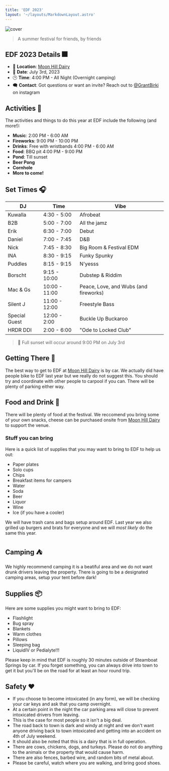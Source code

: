 ```yaml
---
title: 'EDF 2023'
layout: '~/layouts/MarkdownLayout.astro'
---
```


![cover](/assets/cover.jpg)

> A summer festival for friends, by friends

## EDF 2023 Details 🎆

- 📍 **Location**: [Moon Hill Dairy](https://goo.gl/maps/vFQcLSZLkSNV3dhG8)
- 📆 **Date**: July 3rd, 2023
- 🕑 **Time**: 4:00 PM - All Night (Overnight camping)
- 🗨️ **Contact**: Got questions or want an invite? Reach out to [@GrantBirki](https://www.instagram.com/grantbirki/) on instagram

## Activities 🎉

The activities and things to do this year at EDF include the following (and more!):

- **Music**: 2:00 PM - 6:00 AM
- **Fireworks**: 9:00 PM - 10:00 PM
- **Drinks**: Free with wristbands 4:00 PM - 6:00 AM
- **Food**: BBQ pit 4:00 PM - 9:00 PM
- **Pond**: Till sunset
- **Beer Pong**
- **Cornhole**
- **More to come!**

## Set Times 🎧

| DJ            | Time          | Vibe                                  |
| ------------- | ------------- | ------------------------------------- |
| Kuwalla       | 4:30 - 5:00   | Afrobeat                              |
| B2B           | 5:00 - 7:00   | All the jamz                          |
| Erik          | 6:30 - 7:00   | Debut                                 |
| Daniel        | 7:00 - 7:45   | D&B                                   |
| Nick          | 7:45 - 8:30   | Big Room & Festival EDM               |
| INA           | 8:30 - 9:15   | Funky Spunky                          |
| Puddles       | 8:15 - 9:15   | N'yesss                               |
| Borscht       | 9:15 - 10:00  | Dubstep & Riddim                      |
| Mac & Gs      | 10:00 - 11:00 | Peace, Love, and Wubs (and fireworks) |
| Silent J      | 11:00 - 12:00 | Freestyle Bass                        |
| Special Guest | 12:00 - 2:00  | Buckle Up Buckaroo                    |
| HRDR DDI      | 2:00 - 6:00   | "Ode to Locked Club"                  |

> 🌄 Full sunset will occur around 9:00 PM on July 3rd

## Getting There 🚗

The best way to get to EDF at [Moon Hill Dairy](https://goo.gl/maps/vFQcLSZLkSNV3dhG8) is by car. We actually did have people bike to EDF last year but we really do not suggest this. You should try and coordinate with other people to carpool if you can. There will be plenty of parking either way.

## Food and Drink 🍻

There will be plenty of food at the festival. We reccomend you bring some of your own snacks, cheese can be purchased onsite from [Moon Hill Dairy](www.moonhilldairy.com) to support the venue.

### Stuff you can bring

Here is a quick list of supplies that you may want to bring to EDF to help us out:

- Paper plates
- Solo cups
- Chips
- Breakfast items for campers
- Water
- Soda
- Beer
- Liquor
- Wine
- Ice (if you have a cooler)

We will have trash cans and bags setup around EDF. Last year we also grilled up burgers and brats for everyone and we will _most likely_ do the same this year.

## Camping ⛺

We highly recommend camping it is a beatiful area and we do not want drunk drivers leaving the property. There is going to be a designated camping areas, setup your tent before dark!

## Supplies 📦

Here are some supplies you might want to bring to EDF:

- Flashlight
- Bug spray
- Blankets
- Warm clothes
- Pillows
- Sleeping bag
- LiquidIV or Pedialyte!!!

Please keep in mind that EDF is roughly 30 minutes outside of Steamboat Springs by car. If you forget something, you can always drive into town to get it but you'll be on the road for at least an hour round trip.

## Safety ❤️

- If you choose to become intoxicated (in any form), we will be checking your car keys and ask that you camp overnight.
- At a certain point in the night the car parking area will close to prevent intoxicated drivers from leaving.
- This is the case for most people so it isn't a big deal.
- The road back to town is dark and windy at night and we don't want anyone driving back to town intoxicated and getting into an accident on 4th of July weekend.
- It should also be noted that this is a dairy that is in full operation.
- There are cows, chickens, dogs, and turkeys. Please do not do anything to the animals or the property that would cause harm.
- There are also fences, barbed wire, and random bits of metal about.
- Please be careful, watch where you are walking, and bring good shoes.
